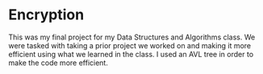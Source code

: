 # Encryption

This was my final project for my Data Structures and Algorithms class. We were tasked with taking a prior project we worked on and making it more efficient using what we learned in the class. I used an AVL tree in order to make the code more efficient. 
